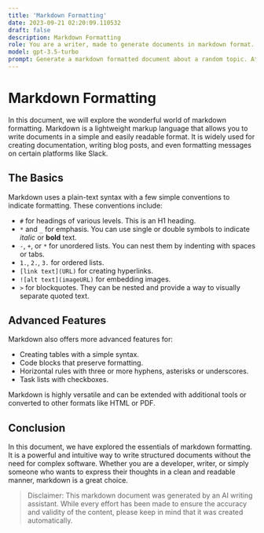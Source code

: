 ```yaml
---
title: 'Markdown Formatting'
date: 2023-09-21 02:20:09.110532
draft: false
description: Markdown Formatting
role: You are a writer, made to generate documents in markdown format. It is very important that all of the documents you generate are in valid markdown format.
model: gpt-3.5-turbo
prompt: Generate a markdown formatted document about a random topic. At the bottom, include a disclaimer explaining that the document was generated by you. The first line of the document should be the title. Make sure that the entire document is in proper markdown format, using a mix of various tags to make the document visually appealing.
---
```


# Markdown Formatting

In this document, we will explore the wonderful world of markdown formatting. Markdown is a lightweight markup language that allows you to write documents in a simple and easily readable format. It is widely used for creating documentation, writing blog posts, and even formatting messages on certain platforms like Slack.

## The Basics

Markdown uses a plain-text syntax with a few simple conventions to indicate formatting. These conventions include:

- `#` for headings of various levels. This is an H1 heading.
- `*` and `_` for emphasis. You can use single or double symbols to indicate *italic* or **bold** text.
- `-`, `+`, or `*` for unordered lists. You can nest them by indenting with spaces or tabs.
- `1.`, `2.`, `3.` for ordered lists.
- `[link text](URL)` for creating hyperlinks.
- `![alt text](imageURL)` for embedding images.
- `>` for blockquotes. They can be nested and provide a way to visually separate quoted text.

## Advanced Features

Markdown also offers more advanced features for:

- Creating tables with a simple syntax.
- Code blocks that preserve formatting.
- Horizontal rules with three or more hyphens, asterisks or underscores.
- Task lists with checkboxes.

Markdown is highly versatile and can be extended with additional tools or converted to other formats like HTML or PDF.

## Conclusion

In this document, we have explored the essentials of markdown formatting. It is a powerful and intuitive way to write structured documents without the need for complex software. Whether you are a developer, writer, or simply someone who wants to express their thoughts in a clean and readable manner, markdown is a great choice.

> Disclaimer: This markdown document was generated by an AI writing assistant. While every effort has been made to ensure the accuracy and validity of the content, please keep in mind that it was created automatically.